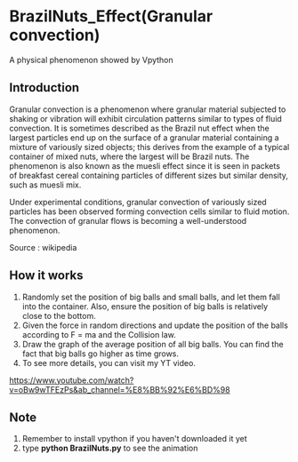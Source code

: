 # BrazilNuts_Effect(Granular convection)
A physical phenomenon showed by Vpython
## Introduction ##
Granular convection is a phenomenon where granular material subjected to shaking or vibration will exhibit circulation patterns similar to types of fluid convection. It is sometimes described as the Brazil nut effect when the largest particles end up on the surface of a granular material containing a mixture of variously sized objects; this derives from the example of a typical container of mixed nuts, where the largest will be Brazil nuts. The phenomenon is also known as the muesli effect since it is seen in packets of breakfast cereal containing particles of different sizes but similar density, such as muesli mix.

Under experimental conditions, granular convection of variously sized particles has been observed forming convection cells similar to fluid motion. The convection of granular flows is becoming a well-understood phenomenon.

Source : wikipedia
## How it works ##
1. Randomly set the position of big balls and small balls, and let them fall into the container. Also, ensure the position of big balls is relatively close to the bottom.
2. Given the force in random directions and update the position of the balls according to F = ma and the Collision law.
3. Draw the graph of the average position of all big balls. You can find the fact that big balls go higher as time grows.
4. To see more details, you can visit my YT video. 

https://www.youtube.com/watch?v=oBw9wTFEzPs&ab_channel=%E8%BB%92%E6%BD%98
## Note ##
1. Remember to install vpython if you haven't downloaded it yet
2. type **python BrazilNuts.py** to see the animation
